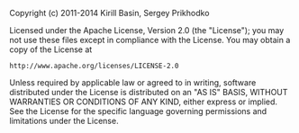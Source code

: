 Copyright (c) 2011-2014 Kirill Basin, Sergey Prikhodko
 
Licensed under the Apache License, Version 2.0 (the "License");
you may not use these files except in compliance with the License.
You may obtain a copy of the License at
 
    http://www.apache.org/licenses/LICENSE-2.0
 
Unless required by applicable law or agreed to in writing, software
distributed under the License is distributed on an "AS IS" BASIS,
WITHOUT WARRANTIES OR CONDITIONS OF ANY KIND, either express or implied.
See the License for the specific language governing permissions and
limitations under the License.
